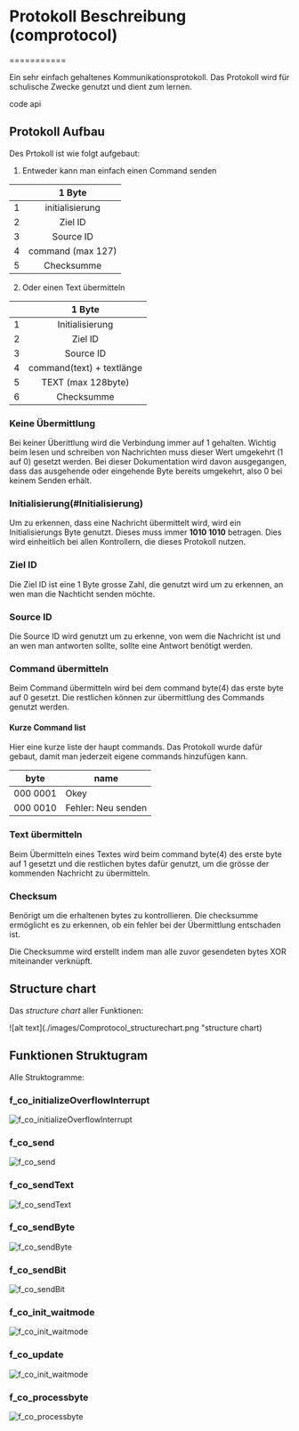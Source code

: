 # Protokoll Beschreibung (comprotocol)
===========

Ein sehr einfach gehaltenes Kommunikationsprotokoll. Das Protokoll wird für schulische Zwecke genutzt und dient zum lernen.

code api

## Protokoll Aufbau

Des Prtokoll ist wie folgt aufgebaut:

1. Entweder kann man einfach einen Command senden

|| 1 Byte              |
|--:| :-----------------: |
|1| initialisierung     |
|2| Ziel ID             |
|3| Source ID           |
|4| command (max 127)   |
|5| Checksumme          |

2. Oder einen Text übermitteln

|| 1 Byte               |
|--:| :---------------: |
|1| Initialisierung    |
|2| Ziel ID             |
|3| Source ID           |
|4| command(text) + textlänge  |
|5| TEXT (max 128byte)  |
|6| Checksumme          |

### Keine Übermittlung

Bei keiner Überittlung wird die Verbindung immer auf 1 gehalten.
Wichtig beim lesen und schreiben von Nachrichten muss dieser Wert umgekehrt (1 auf 0) gesetzt werden.
Bei dieser Dokumentation wird davon ausgegangen, dass das ausgehende oder eingehende Byte bereits umgekehrt, also 0 bei keinem Senden erhält.

### Initialisierung(#Initialisierung)

Um zu erkennen, dass eine Nachricht übermittelt wird, wird ein Initialisierungs Byte genutzt.
Dieses muss immer **1010 1010** betragen. Dies wird einheitlich bei allen Kontrollern, die dieses Protokoll nutzen.

### Ziel ID

Die Ziel ID ist eine 1 Byte grosse Zahl, die genutzt wird um zu erkennen, an wen man die Nachticht senden möchte.

### Source ID 

Die Source ID wird genutzt um zu erkenne, von wem die Nachricht ist und an wen man antworten sollte, sollte eine Antwort benötigt werden.

### Command übermitteln

Beim Command übermitteln wird bei dem command byte(4) das erste byte auf 0 gesetzt. Die restlichen können zur übermittlung des Commands genutzt werden.

#### Kurze Command list

Hier eine kurze liste der haupt commands. Das Protokoll wurde dafür gebaut, damit man jederzeit eigene commands hinzufügen kann.

| byte | name |
| ---- | ---- |
| 000 0001 | Okey |
| 000 0010 | Fehler: Neu senden |

### Text übermitteln

Beim Übermitteln eines Textes wird beim command byte(4) des erste byte auf 1 gesetzt und die restlichen bytes dafür genutzt, um die grösse der kommenden Nachricht zu übermitteln.

### Checksum

Benörigt um die erhaltenen bytes zu kontrollieren. Die checksumme ermöglicht es zu erkennen, ob ein fehler bei der Übermittlung entschaden ist.

Die Checksumme wird erstellt indem man alle zuvor gesendeten bytes XOR miteinander verknüpft.

## Structure chart

Das *structure chart* aller Funktionen:

![alt text](./images/Comprotocol_structurechart.png "structure chart)


## Funktionen Struktugram

Alle Struktogramme:

### f_co_initializeOverflowInterrupt

![f_co_initializeOverflowInterrupt](../gh-pages/images/strg/f_co_initializeOverlowInterrupt.PNG "f_co_initializeOverflowInterrupt")

### f_co_send

![f_co_send](../gh-pages/images/strg/f_co_send.PNG "f_co_send")

### f_co_sendText

![f_co_sendText](../gh-pages/images/strg/f_co_sendText.PNG "f_co_sendText")

### f_co_sendByte

![f_co_sendByte](../gh-pages/images/strg/f_co_sendByte.PNG "f_co_sendByte")

### f_co_sendBit

![f_co_sendBit](../gh-pages/images/strg/f_co_sendBit.PNG "f_co_sendBit")

### f_co_init_waitmode

![f_co_init_waitmode](../gh-pages/images/strg/f_co_init_waitmode.PNG "f_co_init_waitmode")

### f_co_update

![f_co_init_waitmode](../gh-pages/images/strg/f_co_update.PNG "f_co_update")

### f_co_processbyte

![f_co_processbyte](../gh-pages/images/strg/f_co_processbyte.PNG "f_co_processbyte")
